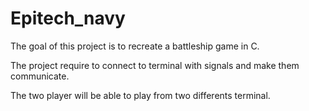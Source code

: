 # Epitech_navy

The goal of this project is to recreate a battleship game in C. 

The project require to connect to terminal with signals and make them communicate. 

The two player will be able to play from two differents terminal.
